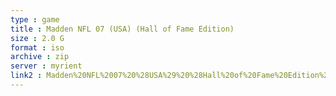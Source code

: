 ```yaml
---
type : game
title : Madden NFL 07 (USA) (Hall of Fame Edition)
size : 2.0 G
format : iso
archive : zip
server : myrient
link2 : Madden%20NFL%2007%20%28USA%29%20%28Hall%20of%20Fame%20Edition%29
---
```


